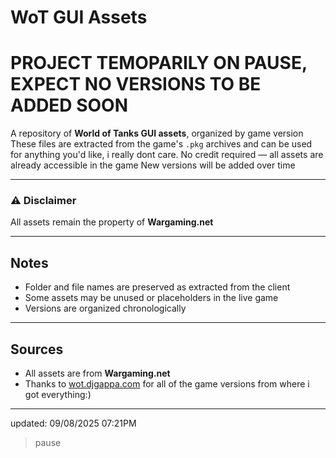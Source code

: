 # WoT GUI Assets

# PROJECT TEMOPARILY ON PAUSE, EXPECT NO VERSIONS TO BE ADDED SOON

A repository of **World of Tanks GUI assets**, organized by game version 
These files are extracted from the game's `.pkg` archives and can be used for anything you'd like, i really dont care. No credit required — all assets are already accessible in the game
New versions will be added over time

---

### ⚠️ Disclaimer
All assets remain the property of **Wargaming.net**

---

## Notes

- Folder and file names are preserved as extracted from the client
- Some assets may be unused or placeholders in the live game
- Versions are organized chronologically

---

## Sources

- All assets are from **Wargaming.net** 
- Thanks to [wot.djgappa.com](https://wot.djgappa.com/) for all of the game versions from where i got everything:)

---
updated: 09/08/2025 07:21PM
>pause

